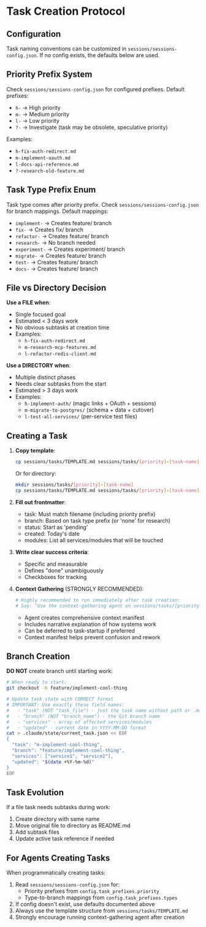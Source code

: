 # Task Creation Protocol

## Configuration
Task naming conventions can be customized in `sessions/sessions-config.json`.
If no config exists, the defaults below are used.

## Priority Prefix System

Check `sessions/sessions-config.json` for configured prefixes.
Default prefixes:
- `h-` → High priority
- `m-` → Medium priority  
- `l-` → Low priority
- `?-` → Investigate (task may be obsolete, speculative priority)

Examples:
- `h-fix-auth-redirect.md`
- `m-implement-oauth.md`
- `l-docs-api-reference.md`
- `?-research-old-feature.md`

## Task Type Prefix Enum

Task type comes after priority prefix. Check `sessions/sessions-config.json` for branch mappings.
Default mappings:

- `implement-` → Creates feature/ branch
- `fix-` → Creates fix/ branch  
- `refactor-` → Creates feature/ branch
- `research-` → No branch needed
- `experiment-` → Creates experiment/ branch
- `migrate-` → Creates feature/ branch
- `test-` → Creates feature/ branch
- `docs-` → Creates feature/ branch

## File vs Directory Decision

**Use a FILE when**:
- Single focused goal
- Estimated < 3 days work
- No obvious subtasks at creation time
- Examples:
  - `h-fix-auth-redirect.md`
  - `m-research-mcp-features.md`
  - `l-refactor-redis-client.md`

**Use a DIRECTORY when**:
- Multiple distinct phases
- Needs clear subtasks from the start
- Estimated > 3 days work
- Examples:
  - `h-implement-auth/` (magic links + OAuth + sessions)
  - `m-migrate-to-postgres/` (schema + data + cutover)
  - `l-test-all-services/` (per-service test files)

## Creating a Task

1. **Copy template**:
   ```bash
   cp sessions/tasks/TEMPLATE.md sessions/tasks/[priority]-[task-name].md
   ```
   Or for directory:
   ```bash
   mkdir sessions/tasks/[priority]-[task-name]
   cp sessions/tasks/TEMPLATE.md sessions/tasks/[priority]-[task-name]/README.md
   ```

2. **Fill out frontmatter**:
   - task: Must match filename (including priority prefix)
   - branch: Based on task type prefix (or 'none' for research)
   - status: Start as 'pending'
   - created: Today's date
   - modules: List all services/modules that will be touched

3. **Write clear success criteria**:
   - Specific and measurable
   - Defines "done" unambiguously
   - Checkboxes for tracking

4. **Context Gathering** (STRONGLY RECOMMENDED):
   ```bash
   # Highly recommended to run immediately after task creation:
   # Say: "Use the context-gathering agent on sessions/tasks/[priority]-[task-name].md"
   ```
   - Agent creates comprehensive context manifest
   - Includes narrative explanation of how systems work
   - Can be deferred to task-startup if preferred
   - Context manifest helps prevent confusion and rework

## Branch Creation

**DO NOT** create branch until starting work:
```bash
# When ready to start:
git checkout -b feature/implement-cool-thing

# Update task state with CORRECT format
# IMPORTANT: Use exactly these field names:
#   - "task" (NOT "task_file") - just the task name without path or .md extension  
#   - "branch" (NOT "branch_name") - the Git branch name
#   - "services" - array of affected services/modules
#   - "updated" - current date in YYYY-MM-DD format
cat > .claude/state/current_task.json << EOF
{
  "task": "m-implement-cool-thing",
  "branch": "feature/implement-cool-thing",
  "services": ["service1", "service2"],
  "updated": "$(date +%Y-%m-%d)"
}
EOF
```

## Task Evolution

If a file task needs subtasks during work:
1. Create directory with same name
2. Move original file to directory as README.md
3. Add subtask files
4. Update active task reference if needed

## For Agents Creating Tasks

When programmatically creating tasks:
1. Read `sessions/sessions-config.json` for:
   - Priority prefixes from `config.task_prefixes.priority`
   - Type-to-branch mappings from `config.task_prefixes.types`
2. If config doesn't exist, use defaults documented above
3. Always use the template structure from `sessions/tasks/TEMPLATE.md`
4. Strongly encourage running context-gathering agent after creation